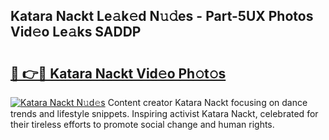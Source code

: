 ## Katara Nackt Le𝚊k𝚎d N𝚞𝚍es - Part-5UX Photos Vid𝚎o Le𝚊ks SADDP

# <h2><a href="http://fb0c19c.evod.top/?m=Katara+Nackt">🔗 👉🔴 Katara Nackt Vid𝚎o Ph𝚘t𝚘s</a></h2>

[![Katara Nackt N𝚞d𝚎s](https://i.imgur.com/8V9OHl7.gif)](http://fb0c19c.evod.top/?m=Katara+Nackt)
Content creator Katara Nackt focusing on dance trends and lifestyle snippets. Inspiring activist Katara Nackt, celebrated for their tireless efforts to promote social change and human rights. 
